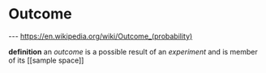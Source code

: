 # Outcome

--- <https://en.wikipedia.org/wiki/Outcome_(probability)>

**definition** an _outcome_ is a possible result of an _experiment_ and is member of its [[sample space]]
